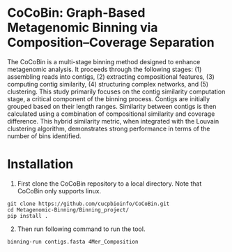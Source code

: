 # CoCoBin: Graph-Based Metagenomic Binning via Composition–Coverage Separation
The CoCoBin is a multi-stage binning method designed to enhance metagenomic analysis. It proceeds through the following stages: (1) assembling reads into contigs, (2) extracting compositional features, (3) computing contig similarity, (4) structuring complex networks, and (5) clustering. This study primarily focuses on the contig similarity computation stage, a critical component of the binning process. Contigs are initially grouped based on their length ranges. Similarity between contigs is then calculated using a combination of compositional similarity and coverage difference. This hybrid similarity metric, when integrated with the Louvain clustering algorithm, demonstrates strong performance in terms of the number of bins identified.
# Installation
1. First clone the CoCoBin repository to a local directory. Note that CoCoBin only supports linux.
```
git clone https://github.com/cucpbioinfo/CoCoBin.git
cd Metagenomic-Binning/Binning_project/
pip install .
```
2. Then run following command to run the tool.
```
binning-run contigs.fasta 4Mer_Composition
```
